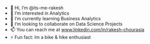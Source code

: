 - 👋 Hi, I’m @its-me-rakesh
- 👀 I’m interested in Analytics
- 🌱 I’m currently learning Business Analytics
- 💞️ I’m looking to collaborate on Data Science Projects
- 📫 You can reach me at www.linkedin.com/in/rakesh-chourasia
- ⚡ Fun fact: Im a bike & hike enthusiast

<!---
its-me-rakesh/its-me-rakesh is a ✨ special ✨ repository because its `README.md` (this file) appears on your GitHub profile.
You can click the Preview link to take a look at your changes.
--->
